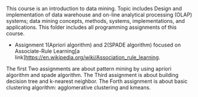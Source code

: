 This course is an introduction to data mining. Topic includes  Design and implementation 
of data warehouse and on-line analytical processing (OLAP) systems; data mining concepts, 
methods, systems, implementations, and applications. 
This folder includes all programming assignments of this course.

- Assignment 1(Apriori algorithm) and 2(SPADE algorithm) focused on Associate-Rule Learning[a link]https://en.wikipedia.org/wiki/Association_rule_learning. 

The first Two assignments are about pattern mining by using apriori algorithm and spade algorithm. 
The Third assignment is about building decision tree and k-nearest neighbor.
The Forth assignment is about basic clustering algorithm: agglomerative clustering and kmeans.  
